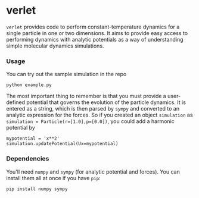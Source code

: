 # verlet 

`verlet` provides code to perform constant-temperature dynamics for a single particle in one or two dimensions. It aims to provide easy access to performing dynamics with analytic potentials as a way of understanding simple molecular dynamics simulations. 

### Usage

You can try out the sample simulation in the repo

```
python example.py
```

The most important thing to remember is that you must provide a user-defined potential that governs the evolution of the particle dynamics. It is entered as a string, which is then parsed by `sympy` and converted to an analytic expression for the forces. So if you created an object `simulation` as `simulation = Particle(r=[1.0],p=[0.0])`, you could add a harmonic potential by

```
mypotential = 'x**2'
simulation.updatePotential(Ux=mypotential)
```


### Dependencies
You'll need `numpy` and `sympy` (for analytic potential and forces). You can install them all at once if you have `pip`:

```
pip install numpy sympy
```

